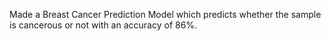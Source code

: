Made a Breast Cancer Prediction Model which predicts whether the sample is cancerous or not with an accuracy of 86%. 
